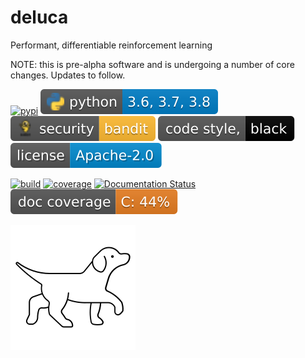 # deluca

Performant, differentiable reinforcement learning

NOTE: this is pre-alpha software and is undergoing a number of core changes. Updates to follow.

[![pypi](https://badgen.net/pypi/v/deluca)](https://pypi.org/project/deluca/)
[![pyversions](https://raw.githubusercontent.com/MinRegret/deluca/dev/.github/badges/python_versions.svg)](https://pypi.org/project/deluca)
[![security: bandit](https://raw.githubusercontent.com/MinRegret/deluca/dev/.github/badges/bandit.svg)](https://github.com/PyCQA/bandit)
[![Code style: black](https://raw.githubusercontent.com/MinRegret/deluca/dev/.github/badges/black.svg)](https://github.com/psf/black)
[![License: Apache 2.0](https://raw.githubusercontent.com/MinRegret/deluca/dev/.github/badges/apache.svg)](https://github.com/MinRegret/deluca/blob/dev/LICENSE)

[![build](https://github.com/MinRegret/deluca/workflows/build/badge.svg)](https://github.com/MinRegret/deluca/actions)
[![coverage](https://badgen.net/codecov/c/github/MinRegret/deluca)](https://codecov.io/github/MinRegret/deluca)
[![Documentation Status](https://readthedocs.org/projects/deluca/badge/?version=latest)](https://deluca.readthedocs.io/en/latest/?badge=latest)
[![doc_coverage](https://raw.githubusercontent.com/MinRegret/deluca/dev/.github/badges/docstring_coverage.svg)](https://github.com/MinRegret/deluca)

![deluca](https://raw.githubusercontent.com/MinRegret/deluca/dev/assets/img/deluca.svg?token=AAURLVRRLKHPK4VELPKH6X27RW5LC)
